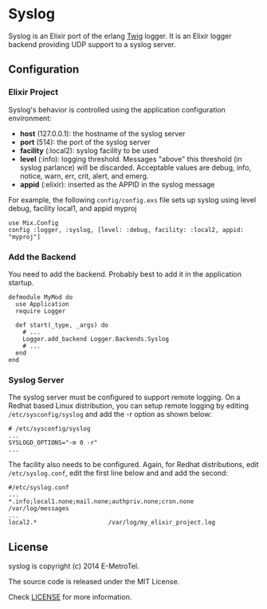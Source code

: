 # Syslog

Syslog is an Elixir port of the erlang [Twig](https://github.com/cloudant/twig) 
logger. It is an Elixir logger backend providing UDP support to a syslog server.

## Configuration

### Elixir Project

Syslog's behavior is controlled using the application configuration environment:

* __host__ (127.0.0.1): the hostname of the syslog server
* __port__ (514): the port of the syslog server
* __facility__ (:local2): syslog facility to be used
* __level__ (:info): logging threshold. Messages "above" this threshold (in syslog parlance) will be discarded. Acceptable values are debug, info, notice, warn, err, crit, alert, and emerg.
* __appid__ (:elixir): inserted as the APPID in the syslog message

For example, the following `config/config.exs` file sets up syslog using 
level debug, facility local1, and appid myproj

```
use Mix.Config
config :logger, :syslog, [level: :debug, facility: :local2, appid: "myproj"]
```

### Add the Backend

You need to add the backend. Probably best to add it in the application startup.

```
defmodule MyMod do
  use Application
  require Logger

  def start(_type, _args) do
    # ...
    Logger.add_backend Logger.Backends.Syslog
    # ...
  end
end
```

### Syslog Server

The syslog server must be configured to support remote logging. On a Redhat based 
Linux distribution, you can setup remote logging by editing `/etc/sysconfig/syslog`
and add the -r option as shown below:

```
# /etc/sysconfig/syslog
...
SYSLOGD_OPTIONS="-m 0 -r"
...
```

The facility also needs to be configured. Again, for Redhat distributions, edit 
`/etc/syslog.conf`, edit the first line below and and add the second:

```
#/etc/syslog.conf
...
*.info;local1.none;mail.none;authpriv.none;cron.none            /var/log/messages
...
local2.*                    /var/log/my_elixir_project.log
```

## License

syslog is copyright (c) 2014 E-MetroTel. 

The source code is released under the MIT License.

Check [LICENSE](LICENSE) for more information.
